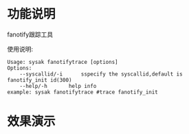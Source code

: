 # 功能说明
fanotify跟踪工具

使用说明:
```
Usage: sysak fanotifytrace [options]
Options:
    --syscallid/-i		sspecify the syscallid,default is fanotify_init id(300)
    --help/-h		help info
example: sysak fanotifytrace #trace fanotify_init
```

# 效果演示